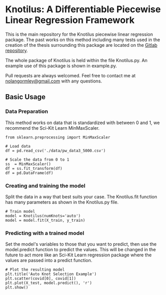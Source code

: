# Knotilus: A Differentiable Piecewise Linear Regression Framework

This is the main repository for the Knotilus piecewise linear regression package. The past works on this method including many tests used in the creation of the thesis surrounding this package are located on the [Gitlab repository](https://gitlab.com/nolangormley/nolan-gormley-bgsu-thesis).

The whole package of Knotilus is held within the file Knotilus.py. An example use of this package is shown in example.py. 

Pull requests are always welcomed. Feel free to contact me at nolangormley@gmail.com with any questions.

## Basic Usage

### Data Preparation
This method works on data that is standardized with between 0 and 1, we recommend the Sci-Kit Learn MinMaxScaler.

```
from sklearn.preprocessing import MinMaxScaler

# Load data
df = pd.read_csv('./data/pw_data3_5000.csv')

# Scale the data from 0 to 1
ss  = MinMaxScaler()
df = ss.fit_transform(df)
df = pd.DataFrame(df)
```

### Creating and training the model
Split the data in a way that best suits your case. The Knotilus.fit function has many parameters as shown in the Knotilus.py file.
```
# Train model
model = Knotilus(numKnots='auto')
model = model.fit(X_train, y_train)
```

### Predicting with a trained model
Set the model's variables to those that you want to predict, then use the model.predict function to predict the values. This will be changed in the future to act more like an Sci-Kit Learn regression package where the values are passed into a predict function.
```
# Plot the resulting model
plt.title('Auto Knot Selection Example')
plt.scatter(covid[0], covid[1])
plt.plot(X_test, model.predict(), 'r')
plt.show()
```
